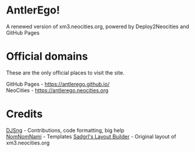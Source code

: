 # AntlerEgo!
A renewed version of xm3.neocities.org, powered by Deploy2Neocities and GitHub Pages   

# Official domains
These are the only official places to visit the site.

GitHub Pages - https://antlerego.github.io/  
NeoCities - https://antlerego.neocities.org  

# Credits
[DJSng](https://github.com/djsng4) - Contributions, code formatting, big help  
[NomNomNami](https://nomnomnami.com/) - Templates
[Sadgrl's Layout Builder](https://sadgrlonline.github.io/archived-sadgrl.online/projects/layout-builder/) - Original layout of xm3.neocities.org
